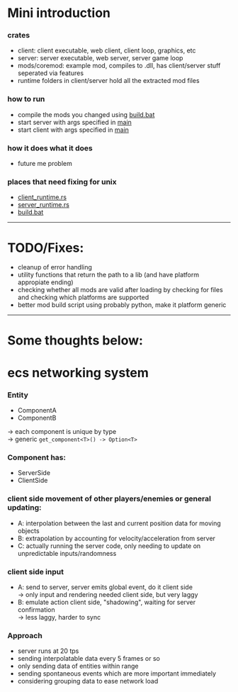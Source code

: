# Mini introduction
### crates
- client: client executable, web client, client loop, graphics, etc
- server: server executable, web server, server game loop
- mods/coremod: example mod, compiles to .dll, has client/server stuff seperated via features
- runtime folders in client/server hold all the extracted mod files

### how to run
- compile the mods you changed using [build.bat](../mods/coremod/build.bat)
- start server with args specified in [main](../server/src/main.rs)
- start client with args specified in [main](../client/src/main.rs)

### how it does what it does
- future me problem

### places that need fixing for unix
- [client_runtime.rs](../client/src/client_runtime.rs)
- [server_runtime.rs](../server/src/server_runtime.rs)
- [build.bat](../mods/coremod/build.bat)

---
# TODO/Fixes:
- cleanup of error handling
- utility functions that return the path to a lib (and have platform appropiate ending)
- checking whether all mods are valid after loading by checking for files and checking which platforms are supported
- better mod build script using probably python, make it platform  generic

---
# Some thoughts below:
# ecs networking system

### Entity
- ComponentA
- ComponentB

-> each component is unique by type<br>
-> generic `get_component<T>() -> Option<T>`

### Component has:
- ServerSide
- ClientSide

### client side movement of other players/enemies or general updating:
- A: interpolation between the last and current position data for moving objects
- B: extrapolation by accounting for velocity/acceleration from server
- C: actually running the server code, only needing to update on unpredictable inputs/randomness

### client side input
- A: send to server, server emits global event, do it client side<br>
  -> only input and rendering needed client side, but very laggy
- B: emulate action client side, "shadowing", waiting for server confirmation<br>
  -> less laggy, harder to sync

### Approach
- server runs at 20 tps
- sending interpolatable data every 5 frames or so
- only sending data of entities within range
- sending spontaneous events which are more important immediately
- considering grouping data to ease network load